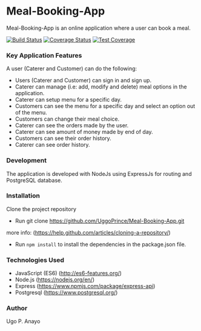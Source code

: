 # Meal-Booking-App
Meal-Booking-App is an online application where a user can book a meal.

[![Build Status](https://travis-ci.com/UggoPrince/Meal-Booking-App.svg?branch=ft-api_add_Menu)](https://travis-ci.com/UggoPrince/Meal-Booking-App) [![Coverage Status](https://coveralls.io/repos/github/UggoPrince/Meal-Booking-App/badge.svg?branch=ft-api_add_Menu)](https://coveralls.io/github/UggoPrince/Meal-Booking-App?branch=ft-api_add_Menu) [![Test Coverage](https://api.codeclimate.com/v1/badges/6be58ef6426990e69cce/test_coverage)](https://codeclimate.com/github/UggoPrince/Meal-Booking-App/test_coverage)

### Key Application Features
A user (Caterer and Customer) can do the following:

- Users (Caterer and Customer) can sign in and sign up.
- Caterer can manage (i.e: add, modify and delete) meal options in the application.
- Caterer can setup menu for a specific day.
- Customers can see the menu for a specific day and select an option out of the menu.
- Customers can change their meal choice.
- Caterer can see the orders made by the user.
- Caterer can see amount of money made by end of day.
- Customers can see their order history.
- Caterer can see order history.

### Development

The application is developed with NodeJs using ExpressJs for routing and PostgreSQL database.

### Installation
Clone the project repository

- Run git clone https://github.com/UggoPrince/Meal-Booking-App.git

more info: (https://help.github.com/articles/cloning-a-repository/)

- Run ```npm install``` to install the dependencies in the package.json file.

### Technologies Used

- JavaScript (ES6) (http://es6-features.org/)
- Node.js (https://nodejs.org/en/)
- Express (https://www.npmjs.com/package/express-api)
- Postgresql (https://www.postgresql.org/)

### Author
Ugo P. Anayo

